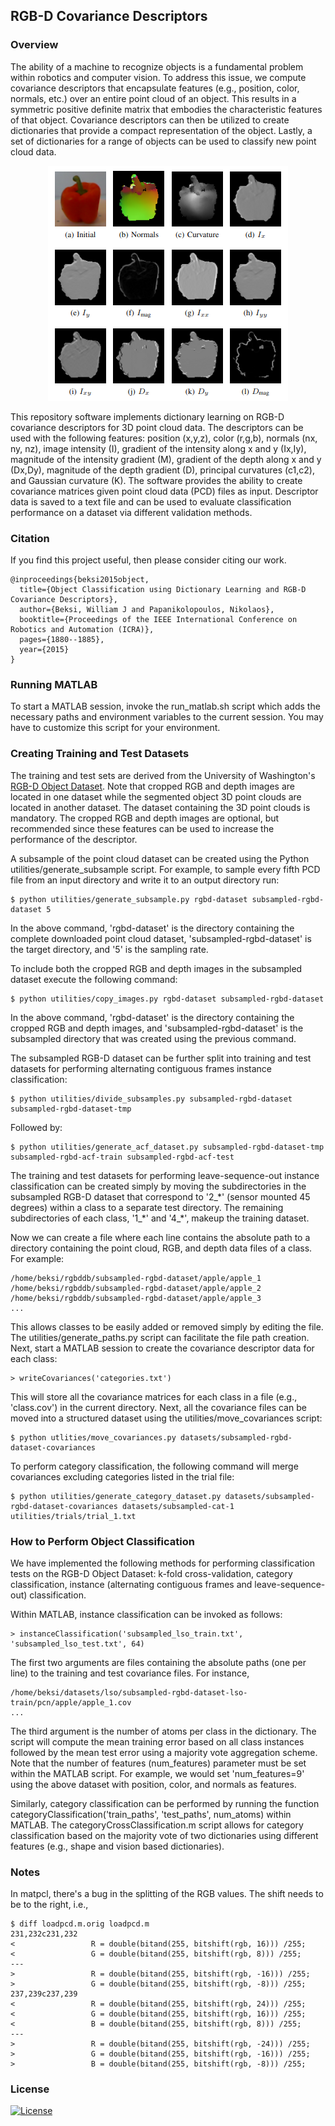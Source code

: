 ## RGB-D Covariance Descriptors

### Overview
The ability of a machine to recognize objects is a fundamental problem within
robotics and computer vision. To address this issue, we compute covariance
descriptors that encapsulate features (e.g., position, color, normals, etc.)
over an entire point cloud of an object. This results in a symmetric positive
definite matrix that embodies the characteristic features of that object.
Covariance descriptors can then be utilized to create dictionaries that provide
a compact representation of the object. Lastly, a set of dictionaries for a
range of objects can be used to classify new point cloud data.

<p align="center">
<img src='./images/covariance_descriptor_features.png'>
</p>

This repository software implements dictionary learning on RGB-D covariance
descriptors for 3D point cloud data. The descriptors can be used with the
following features: position (x,y,z), color (r,g,b), normals (nx, ny, nz),
image intensity (I), gradient of the intensity along x and y (Ix,Iy), magnitude
of the intensity gradient (M), gradient of the depth along x and y (Dx,Dy),
magnitude of the depth gradient (D), principal curvatures (c1,c2), and Gaussian
curvature (K). The software provides the ability to create covariance matrices
given point cloud data (PCD) files as input. Descriptor data is saved to a text
file and can be used to evaluate classification performance on a dataset via
different validation methods. 

### Citation

If you find this project useful, then please consider citing our work.

```                                                                                                                                                           
@inproceedings{beksi2015object,
  title={Object Classification using Dictionary Learning and RGB-D Covariance Descriptors},
  author={Beksi, William J and Papanikolopoulos, Nikolaos},
  booktitle={Proceedings of the IEEE International Conference on Robotics and Automation (ICRA)},
  pages={1880--1885},
  year={2015}
}
```   

### Running MATLAB

To start a MATLAB session, invoke the run\_matlab.sh script which adds the 
necessary paths and environment variables to the current session. You may have 
to customize this script for your environment.

### Creating Training and Test Datasets

The training and test sets are derived from the University of Washington's
[RGB-D Object
Dataset](https://www.cs.washington.edu/research/rgb-d-object-dataset). Note
that cropped RGB and depth images are located in one dataset while the
segmented object 3D point clouds are located in another dataset. The dataset
containing the 3D point clouds is mandatory. The cropped RGB and depth images
are optional, but recommended since these features can be used to increase the
performance of the descriptor.

A subsample of the point cloud dataset can be created using the Python
utilities/generate\_subsample script. For example, to sample every fifth PCD
file from an input directory and write it to an output directory run:

    $ python utilities/generate_subsample.py rgbd-dataset subsampled-rgbd-dataset 5

In the above command, 'rgbd-dataset' is the directory containing the complete 
downloaded point cloud dataset, 'subsampled-rgbd-dataset' is the target 
directory, and '5' is the sampling rate. 

To include both the cropped RGB and depth images in the subsampled dataset
execute the following command:

    $ python utilities/copy_images.py rgbd-dataset subsampled-rgbd-dataset

In the above command, 'rgbd-dataset' is the directory containing the cropped
RGB and depth images, and 'subsampled-rgbd-dataset' is the subsampled directory
that was created using the previous command. 

The subsampled RGB-D dataset can be further split into training and test 
datasets for performing alternating contiguous frames instance 
classification:

    $ python utilities/divide_subsamples.py subsampled-rgbd-dataset subsampled-rgbd-dataset-tmp  

Followed by:

    $ python utilities/generate_acf_dataset.py subsampled-rgbd-dataset-tmp subsampled-rgbd-acf-train subsampled-rgbd-acf-test

The training and test datasets for performing leave-sequence-out instance
classification can be created simply by moving the subdirectories in the
subsampled RGB-D dataset that correspond to '2\_\*' (sensor mounted 45 degrees)
within a class to a separate test directory. The remaining subdirectories of
each class, '1\_\*' and '4\_\*', makeup the training dataset.

Now we can create a file where each line contains the absolute path to a
directory containing the point cloud, RGB, and depth data files of a class. For
example:

    /home/beksi/rgbddb/subsampled-rgbd-dataset/apple/apple_1
    /home/beksi/rgbddb/subsampled-rgbd-dataset/apple/apple_2
    /home/beksi/rgbddb/subsampled-rgbd-dataset/apple/apple_3
    ...

This allows classes to be easily added or removed simply by editing the file.
The utilities/generate\_paths.py script can facilitate the file path creation.
Next, start a MATLAB session to create the covariance descriptor data for each
class:

    > writeCovariances('categories.txt')

This will store all the covariance matrices for each class in a file (e.g.,
'class.cov') in the current directory. Next, all the covariance files can be
moved into a structured dataset using the utilities/move\_covariances script:

    $ python utlities/move_covariances.py datasets/subsampled-rgbd-dataset-covariances

To perform category classification, the following command will merge
covariances excluding categories listed in the trial file: 

    $ python utilities/generate_category_dataset.py datasets/subsampled-rgbd-dataset-covariances datasets/subsampled-cat-1 utilities/trials/trial_1.txt

### How to Perform Object Classification 

We have implemented the following methods for performing classification tests on 
the RGB-D Object Dataset: k-fold cross-validation, category classification, 
instance (alternating contiguous frames and leave-sequence-out) classification. 

Within MATLAB, instance classification can be invoked as follows:

    > instanceClassification('subsampled_lso_train.txt', 'subsampled_lso_test.txt', 64)

The first two arguments are files containing the absolute paths (one per line) to
the training and test covariance files. For instance, 

    /home/beksi/datasets/lso/subsampled-rgbd-dataset-lso-train/pcn/apple/apple_1.cov
    ...

The third argument is the number of atoms per class in the dictionary. The
script will compute the mean training error based on all class instances
followed by the mean test error using a majority vote aggregation scheme. Note
that the number of features (num\_features) parameter must be set within the
MATLAB script. For example, we would set 'num\_features=9' using the above
dataset with position, color, and normals as features. 

Similarly, category classification can be performed by running the function
categoryClassification('train\_paths', 'test\_paths', num\_atoms) within
MATLAB. The categoryCrossClassification.m script allows for category
classification based on the majority vote of two dictionaries using different
features (e.g., shape and vision based dictionaries). 

### Notes

In matpcl, there's a bug in the splitting of the RGB values. The shift needs to
be to the right, i.e.,

    $ diff loadpcd.m.orig loadpcd.m
    231,232c231,232
    <                 R = double(bitand(255, bitshift(rgb, 16))) /255;
    <                 G = double(bitand(255, bitshift(rgb, 8))) /255;
    ---
    >                 R = double(bitand(255, bitshift(rgb, -16))) /255;
    >                 G = double(bitand(255, bitshift(rgb, -8))) /255;
    237,239c237,239
    <                 R = double(bitand(255, bitshift(rgb, 24))) /255;
    <                 G = double(bitand(255, bitshift(rgb, 16))) /255;
    <                 B = double(bitand(255, bitshift(rgb, 8))) /255;
    ---
    >                 R = double(bitand(255, bitshift(rgb, -24))) /255;
    >                 G = double(bitand(255, bitshift(rgb, -16))) /255;
    >                 B = double(bitand(255, bitshift(rgb, -8))) /255;

### License

[![License](https://img.shields.io/badge/License-BSD_2--Clause-orange.svg)](https://github.com/robotic-vision-lab/RGBD-Covariance-Descriptors/blob/master/LICENSE)
